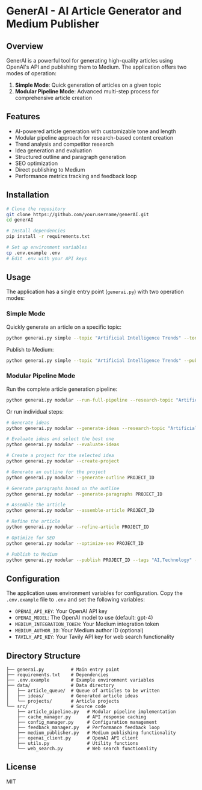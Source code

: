 # GenerAI - AI Article Generator and Medium Publisher

## Overview

GenerAI is a powerful tool for generating high-quality articles using OpenAI's API and publishing them to Medium. The application offers two modes of operation:

1. **Simple Mode**: Quick generation of articles on a given topic
2. **Modular Pipeline Mode**: Advanced multi-step process for comprehensive article creation

## Features

- AI-powered article generation with customizable tone and length
- Modular pipeline approach for research-based content creation
- Trend analysis and competitor research
- Idea generation and evaluation
- Structured outline and paragraph generation
- SEO optimization
- Direct publishing to Medium
- Performance metrics tracking and feedback loop

## Installation

```bash
# Clone the repository
git clone https://github.com/yourusername/generAI.git
cd generAI

# Install dependencies
pip install -r requirements.txt

# Set up environment variables
cp .env.example .env
# Edit .env with your API keys
```

## Usage

The application has a single entry point (`generai.py`) with two operation modes:

### Simple Mode

Quickly generate an article on a specific topic:

```bash
python generai.py simple --topic "Artificial Intelligence Trends" --tone informative --length medium --output article.md
```

Publish to Medium:

```bash
python generai.py simple --topic "Artificial Intelligence Trends" --publish --tags "AI,Technology" --status draft
```

### Modular Pipeline Mode

Run the complete article generation pipeline:

```bash
python generai.py modular --run-full-pipeline --research-topic "Artificial Intelligence Trends" --output article.md
```

Or run individual steps:

```bash
# Generate ideas
python generai.py modular --generate-ideas --research-topic "Artificial Intelligence Trends" --num-ideas 5

# Evaluate ideas and select the best one
python generai.py modular --evaluate-ideas

# Create a project for the selected idea
python generai.py modular --create-project

# Generate an outline for the project
python generai.py modular --generate-outline PROJECT_ID

# Generate paragraphs based on the outline
python generai.py modular --generate-paragraphs PROJECT_ID

# Assemble the article
python generai.py modular --assemble-article PROJECT_ID

# Refine the article
python generai.py modular --refine-article PROJECT_ID

# Optimize for SEO
python generai.py modular --optimize-seo PROJECT_ID

# Publish to Medium
python generai.py modular --publish PROJECT_ID --tags "AI,Technology" --status draft
```

## Configuration

The application uses environment variables for configuration. Copy the `.env.example` file to `.env` and set the following variables:

- `OPENAI_API_KEY`: Your OpenAI API key
- `OPENAI_MODEL`: The OpenAI model to use (default: gpt-4)
- `MEDIUM_INTEGRATION_TOKEN`: Your Medium integration token
- `MEDIUM_AUTHOR_ID`: Your Medium author ID (optional)
- `TAVILY_API_KEY`: Your Tavily API key for web search functionality

## Directory Structure

```
├── generai.py          # Main entry point
├── requirements.txt    # Dependencies
├── .env.example        # Example environment variables
├── data/               # Data directory
│   ├── article_queue/  # Queue of articles to be written
│   ├── ideas/          # Generated article ideas
│   └── projects/       # Article projects
└── src/                # Source code
    ├── article_pipeline.py   # Modular pipeline implementation
    ├── cache_manager.py      # API response caching
    ├── config_manager.py     # Configuration management
    ├── feedback_manager.py   # Performance feedback loop
    ├── medium_publisher.py   # Medium publishing functionality
    ├── openai_client.py      # OpenAI API client
    ├── utils.py              # Utility functions
    └── web_search.py         # Web search functionality
```

## License

MIT